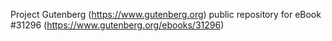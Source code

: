 Project Gutenberg (https://www.gutenberg.org) public repository for eBook #31296 (https://www.gutenberg.org/ebooks/31296)
